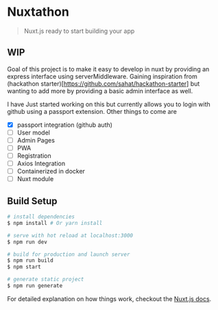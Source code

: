 # Nuxtathon

> Nuxt.js ready to start building your app

## WIP
Goal of this project is to make it easy to develop in nuxt by providing an express interface using serverMiddleware. Gaining inspiration from (hackathon starter)[https://github.com/sahat/hackathon-starter] but wanting to add more by providing a basic admin interface as well.

I have Just started working on this but currently allows you to login with github using a passport extension. Other things to come are 

- [x] passport integration (github auth)
- [ ] User model
- [ ] Admin Pages
- [ ] PWA
- [ ] Registration
- [ ] Axios Integration
- [ ] Containerized in docker
- [ ] Nuxt module

## Build Setup

``` bash
# install dependencies
$ npm install # Or yarn install

# serve with hot reload at localhost:3000
$ npm run dev

# build for production and launch server
$ npm run build
$ npm start

# generate static project
$ npm run generate
```

For detailed explanation on how things work, checkout the [Nuxt.js docs](https://github.com/nuxt/nuxt.js).
